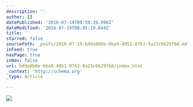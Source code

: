 ```yaml
---
description: ''
author: []
datePublished: '2016-07-19T00:59:39.996Z'
dateModified: '2016-07-19T00:45:19.844Z'
title: ''
starred: false
sourcePath: _posts/2016-07-19-b49a8b0e-6ba9-4851-8763-9a23c6629f68.md
inFeed: true
hasPage: true
inNav: false
url: b49a8b0e-6ba9-4851-8763-9a23c6629f68/index.html
_context: 'http://schema.org'
_type: Article

---
```

![](https://the-grid-user-content.s3-us-west-2.amazonaws.com/da65d17b-f098-44a8-b14c-81ea46be84d5.jpg)